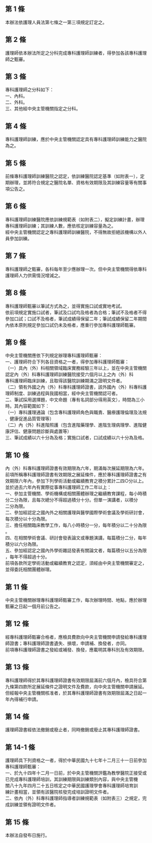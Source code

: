 第 1 條
-------
本辦法依護理人員法第七條之一第三項規定訂定之。

第 2 條
-------
護理師依本辦法所定之分科完成專科護理師訓練者，得參加各該專科護理  
師之甄審。

第 3 條
-------
專科護理師之分科如下：  
一、內科。  
二、外科。  
三、其他經中央主管機關指定之分科。

第 4 條
-------
專科護理師訓練，應於中央主管機關認定具有專科護理師訓練能力之醫院  
為之。

第 5 條
-------
前條專科護理師訓練醫院之認定，依訓練醫院認定基準（如附表一），定  
期辦理，並將符合規定之醫院名單、資格有效期限及其訓練容量等有關事  
項公告之。

第 6 條
-------
專科護理師訓練醫院應依訓練規範表（如附表二），擬定訓練計畫，辦理  
專科護理師訓練；其訓練人數，應依核定訓練容量為之。  
經中央主管機關認定之專科護理師訓練醫院，不得無故拒絕該機構以外人  
員參加訓練。

第 7 條
-------
專科護理師之甄審，各科每年至少應辦理一次。但中央主管機關得依專科  
護理師人力供需情況增減之。

第 8 條
-------
專科護理師甄審以筆試方式為之，並得實施口試或實地考試。  
依前項規定實施口試者，筆試及口試均及格者為合格；筆試不及格者不得  
參加口試；口試不及格者，筆試成績得保留二年；筆試成績保留二年期間  
內依本原則規定參加口試仍未及格者，應重行參加專科護理師甄審。

第 9 條
-------
中央主管機關應依下列規定辦理專科護理師甄審：  
一、護理師符合下列各目資格之一者，得參加專科護理師甄審：  
（一）具內（外）科相關領域臨床實務經驗三年以上，並在中央主管機關  
      認定內（外）科專科護理師訓練醫院接受六個月以上之內（外）科  
      專科護理師臨床訓練，且取得該醫院訓練期滿之證明文件者。  
（二）領有外國之內（外）科專科護理師證書，該外國內（外）科專科護  
      理師制度、訓練過程與我國相當，經中央主管機關認可者。  
二、筆試採用選擇題，中文命題（專有名詞部分得用英文），時間為三小  
    時。其內容範圍如下：  
（一）專科護理通論（包含專科護理師角色與職責、醫療護理倫理及法規  
      、健康促進品質管理等）  
（二）內（外）科進階照護（包含進階藥理學、進階生理病理學、進階健  
      康評估、健康問題診斷與處置等）  
三、筆試成績以六十分為及格；實施口試者，口試成績以六十分為及格。

第 10 條
--------
內（外）科專科護理師證書有效期限為六年，期滿每次展延期限為六年。  
前項所稱專科護理師證書有效期限之展延條件，應於專科護理師證書之有  
效期限六年內，參加下列學術活動或繼續教育之積分累計二四○分以上。  
並於過去六年內有實際從事專科護理師工作二年以上：  
一、參加主管機關、學術機構或相關團體辦理之繼續教育課程，每小時積  
    分二分為限，且每次總分不得超過積分十分。但單一演講者，以積分  
    二分為限。  
二、參加經認定之國內外之相關護理與醫學國際學術會議及學術研討會，  
    每次積分以十分為限。  
三、擔任相關臨床教學工作，每八小時積分一分，每年積分以二十分為限  
    。  
四、在相關學術會議、研討會發表論文或專題演講，每篇積分二分，每年  
    積分以六分為限。  
五、參加經認定之國內外學術雜誌發表有關論文者，每篇積分以五分為限  
    ，每年不得超過十分。  
前項各款所定學術活動或繼續教育之認定，須經由中央主管機關審定之，  
並得委託相關團體辦理。

第 11 條
--------
中央主管機關辦理專科護理師甄審工作，每次辦理時間、地點，應於辦理  
甄審之日起一個月前公告之。

第 12 條
--------
經專科護理師甄審合格者，應檢具費款向中央主管機關申請發給專科護理  
師證書；專科護理師證書遺失、損壞，申請補、換發者，亦同。  
前項專科護理師證書之發給或補發、換發，應載明其專科別及有效期限。

第 13 條
--------
專科護理師得於其專科護理師證書有效期限屆滿前六個月內，檢具符合第  
九條第四款所定展延條件之證明文件及費款，向中央主管機關申請展延。  
但經報中央主管機關核准者，於其專科護理師證書有效期限屆滿之日起一  
年內得補行申請。

第 14 條
--------
護理師證書經依法撤銷或廢止者，同時撤銷或廢止其專科護理師證書。

第 14-1 條
----------
護理師具下列資格之一者，得於中華民國九十七年十二月三十一日前參加  
專科護理師甄審：  
一、於九十四年十二月一日前，於中央主管機關評鑑為教學醫院正接受或  
    已完成專科護理師培訓，其訓練期限與訓練類別內容，與中央主管機  
    關八十九年四月二十五日核定之中華民國護理學會專科護理師培育訓  
    練計畫相當，並領有該醫院核發完成培訓證明文件者。  
二、依內（外）科專科護理師指導者訓練規範表（如附表三）之規定，完  
    成訓練並領有證明文件者。　

第 15 條
--------
本辦法自發布日施行。

